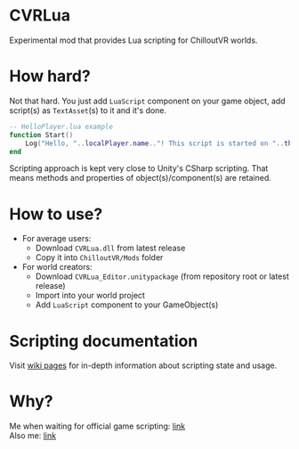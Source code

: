 # CVRLua
Experimental mod that provides Lua scripting for ChilloutVR worlds.
# How hard?
Not that hard. You just add `LuaScript` component on your game object, add script(s) as `TextAsset`(s) to it and it's done.
```lua
-- HelloPlayer.lua example
function Start()
    Log("Hello, "..localPlayer.name.."! This script is started on "..this.name.." gameObject.")
end
```
Scripting approach is kept very close to Unity's CSharp scripting. That means methods and properties of object(s)/component(s) are retained.
# How to use?
* For average users:
  * Download `CVRLua.dll` from latest release
  * Copy it into `ChilloutVR/Mods` folder
* For world creators:
   * Download `CVRLua_Editor.unitypackage` (from repository root or latest release)
   * Import into your world project
   * Add `LuaScript` component to your GameObject(s)
# Scripting documentation
Visit [wiki pages](../../wiki) for in-depth information about scripting state and usage.

# Why?
Me when waiting for official game scripting: [link](https://www.youtube.com/watch?v=a6zKohQnFJk)  
Also me: [link](https://youtu.be/EzWNBmjyv7Y?t=6)
